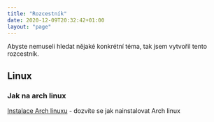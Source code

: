 ```yaml
---
title: "Rozcestník"
date: 2020-12-09T20:32:42+01:00
layout: "page"
---
```

Abyste nemuseli hledat nějaké konkrétní téma, tak jsem vytvořil tento rozcestník. 

## Linux

### Jak na arch linux

[Instalace Arch linuxu](/prispevky/instalace-arch-linuxu/) - dozvíte se jak nainstalovat Arch linux  

